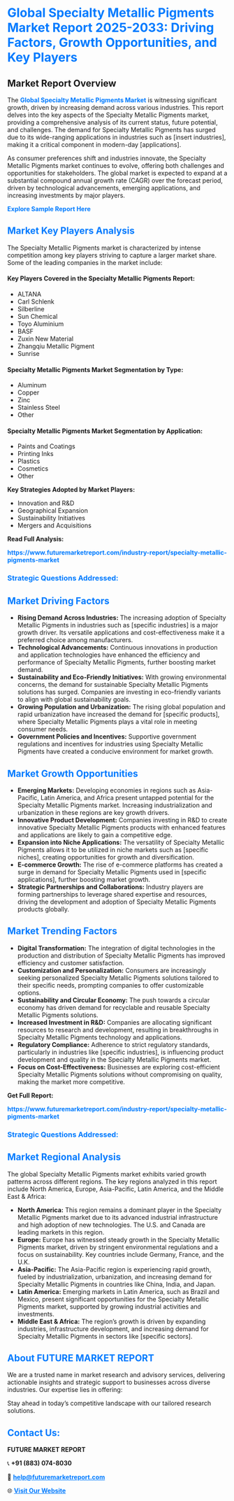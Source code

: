 <h1 style="color: #007BFF;">Global Specialty Metallic Pigments Market Report 2025-2033: Driving Factors, Growth Opportunities, and Key Players</h1>

<section id="overview">
<h2>Market Report Overview</h2>
<p>The <a href="https://www.futuremarketreport.com/industry-report/specialty-metallic-pigments-market" style="color: #007BFF; text-decoration: none;"><strong>Global Specialty Metallic Pigments Market</strong></a> is witnessing significant growth, driven by increasing demand across various industries. This report delves into the key aspects of the Specialty Metallic Pigments market, providing a comprehensive analysis of its current status, future potential, and challenges. The demand for Specialty Metallic Pigments has surged due to its wide-ranging applications in industries such as [insert industries], making it a critical component in modern-day [applications].</p>
<p>As consumer preferences shift and industries innovate, the Specialty Metallic Pigments market continues to evolve, offering both challenges and opportunities for stakeholders. The global market is expected to expand at a substantial compound annual growth rate (CAGR) over the forecast period, driven by technological advancements, emerging applications, and increasing investments by major players.</p>
</section>

<section id="overview">
<p><a href="https://www.futuremarketreport.com/request-sample/reportId=101059" style="color: #007BFF; text-decoration: none;"><strong>Explore Sample Report Here</strong></a></p>
</section>

<section id="key-players">
<h2 style="color: #007BFF;">Market Key Players Analysis</h2>
<p>The Specialty Metallic Pigments market is characterized by intense competition among key players striving to capture a larger market share. Some of the leading companies in the market include:</p>
<h4>Key Players Covered in the Specialty Metallic Pigments Report:</h4>
<ul><li>ALTANA</li><li>Carl Schlenk</li><li>Silberline</li><li>Sun Chemical</li><li>Toyo Aluminium</li><li>BASF</li><li>Zuxin New Material</li><li>Zhangqiu Metallic Pigment</li><li>Sunrise</li></ul>
<h4>Specialty Metallic Pigments Market Segmentation by Type:</h4>
<ul><li>Aluminum</li><li>Copper</li><li>Zinc</li><li>Stainless Steel</li><li>Other</li></ul>

<h4>Specialty Metallic Pigments Market Segmentation by Application:</h4>
<ul><li>Paints and Coatings</li><li>Printing Inks</li><li>Plastics</li><li>Cosmetics</li><li>Other</li></ul>
<p><strong>Key Strategies Adopted by Market Players:</strong></p>
<ul>
<li>Innovation and R&D</li>
<li>Geographical Expansion</li>
<li>Sustainability Initiatives</li>
<li>Mergers and Acquisitions</li>
</ul>
</section>

<section>
<p><strong>Read Full Analysis: </strong></p><a href="https://www.futuremarketreport.com/industry-report/specialty-metallic-pigments-market" style="color: #007BFF; text-decoration: none;"><strong>https://www.futuremarketreport.com/industry-report/specialty-metallic-pigments-market</strong></a>
<h3 style="color: #007BFF;">Strategic Questions Addressed:</h3>
</section>

<section id="driving-factors">
<h2 style="color: #007BFF;">Market Driving Factors</h2>
<ul>
<li><strong>Rising Demand Across Industries:</strong> The increasing adoption of Specialty Metallic Pigments in industries such as [specific industries] is a major growth driver. Its versatile applications and cost-effectiveness make it a preferred choice among manufacturers.</li>
<li><strong>Technological Advancements:</strong> Continuous innovations in production and application technologies have enhanced the efficiency and performance of Specialty Metallic Pigments, further boosting market demand.</li>
<li><strong>Sustainability and Eco-Friendly Initiatives:</strong> With growing environmental concerns, the demand for sustainable Specialty Metallic Pigments solutions has surged. Companies are investing in eco-friendly variants to align with global sustainability goals.</li>
<li><strong>Growing Population and Urbanization:</strong> The rising global population and rapid urbanization have increased the demand for [specific products], where Specialty Metallic Pigments plays a vital role in meeting consumer needs.</li>
<li><strong>Government Policies and Incentives:</strong> Supportive government regulations and incentives for industries using Specialty Metallic Pigments have created a conducive environment for market growth.</li>
</ul>
</section>

<section id="growth-opportunities">
<h2 style="color: #007BFF;">Market Growth Opportunities</h2>
<ul>
<li><strong>Emerging Markets:</strong> Developing economies in regions such as Asia-Pacific, Latin America, and Africa present untapped potential for the Specialty Metallic Pigments market. Increasing industrialization and urbanization in these regions are key growth drivers.</li>
<li><strong>Innovative Product Development:</strong> Companies investing in R&D to create innovative Specialty Metallic Pigments products with enhanced features and applications are likely to gain a competitive edge.</li>
<li><strong>Expansion into Niche Applications:</strong> The versatility of Specialty Metallic Pigments allows it to be utilized in niche markets such as [specific niches], creating opportunities for growth and diversification.</li>
<li><strong>E-commerce Growth:</strong> The rise of e-commerce platforms has created a surge in demand for Specialty Metallic Pigments used in [specific applications], further boosting market growth.</li>
<li><strong>Strategic Partnerships and Collaborations:</strong> Industry players are forming partnerships to leverage shared expertise and resources, driving the development and adoption of Specialty Metallic Pigments products globally.</li>
</ul>
</section>

<section id="trending-factors">
<h2 style="color: #007BFF;">Market Trending Factors</h2>
<ul>
<li><strong>Digital Transformation:</strong> The integration of digital technologies in the production and distribution of Specialty Metallic Pigments has improved efficiency and customer satisfaction.</li>
<li><strong>Customization and Personalization:</strong> Consumers are increasingly seeking personalized Specialty Metallic Pigments solutions tailored to their specific needs, prompting companies to offer customizable options.</li>
<li><strong>Sustainability and Circular Economy:</strong> The push towards a circular economy has driven demand for recyclable and reusable Specialty Metallic Pigments solutions.</li>
<li><strong>Increased Investment in R&D:</strong> Companies are allocating significant resources to research and development, resulting in breakthroughs in Specialty Metallic Pigments technology and applications.</li>
<li><strong>Regulatory Compliance:</strong> Adherence to strict regulatory standards, particularly in industries like [specific industries], is influencing product development and quality in the Specialty Metallic Pigments market.</li>
<li><strong>Focus on Cost-Effectiveness:</strong> Businesses are exploring cost-efficient Specialty Metallic Pigments solutions without compromising on quality, making the market more competitive.</li>
</ul>
</section>

<section>
<p><strong>Get Full Report: </strong></p><a href="https://www.futuremarketreport.com/industry-report/specialty-metallic-pigments-market" style="color: #007BFF; text-decoration: none;"><strong>https://www.futuremarketreport.com/industry-report/specialty-metallic-pigments-market</strong></a>
<h3 style="color: #007BFF;">Strategic Questions Addressed:</h3>
</section>


<section id="regional-analysis">
<h2 style="color: #007BFF;">Market Regional Analysis</h2>
<p>The global Specialty Metallic Pigments market exhibits varied growth patterns across different regions. The key regions analyzed in this report include North America, Europe, Asia-Pacific, Latin America, and the Middle East & Africa:</p>
<ul>
<li><strong>North America:</strong> This region remains a dominant player in the Specialty Metallic Pigments market due to its advanced industrial infrastructure and high adoption of new technologies. The U.S. and Canada are leading markets in this region.</li>
<li><strong>Europe:</strong> Europe has witnessed steady growth in the Specialty Metallic Pigments market, driven by stringent environmental regulations and a focus on sustainability. Key countries include Germany, France, and the U.K.</li>
<li><strong>Asia-Pacific:</strong> The Asia-Pacific region is experiencing rapid growth, fueled by industrialization, urbanization, and increasing demand for Specialty Metallic Pigments in countries like China, India, and Japan.</li>
<li><strong>Latin America:</strong> Emerging markets in Latin America, such as Brazil and Mexico, present significant opportunities for the Specialty Metallic Pigments market, supported by growing industrial activities and investments.</li>
<li><strong>Middle East & Africa:</strong> The region’s growth is driven by expanding industries, infrastructure development, and increasing demand for Specialty Metallic Pigments in sectors like [specific sectors].</li>
</ul>
</section>

<footer>
<h2 style="color: #007BFF;">About FUTURE MARKET REPORT</h2>
<p>We are a trusted name in market research and advisory services, delivering actionable insights and strategic support to businesses across diverse industries. Our expertise lies in offering:</p>

<p>Stay ahead in today’s competitive landscape with our tailored research solutions.</p>

<h2 style="color: #007BFF;">Contact Us:</h2>
<p><strong>FUTURE MARKET REPORT</strong></p>
<p>📞 <strong>+91 (883) 074-8030</strong></p>
<p>📧 <strong><a href="mailto:help@futuremarketreport.com" style="color: #007BFF;">help@futuremarketreport.com</a></strong></p>
<p>🌐 <strong><a href="https://www.futuremarketreport.com/" style="color: #007BFF;">Visit Our Website</a></strong></p>
</footer>